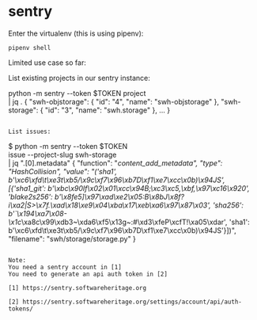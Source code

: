 sentry
=======

Enter the virtualenv (this is using pipenv):
```
pipenv shell
```

Limited use case so far:

List existing projects in our sentry instance:

python -m sentry --token $TOKEN project \
  | jq .
{
  "swh-objstorage": {
    "id": "4",
    "name": "swh-objstorage"
  },
  "swh-storage": {
    "id": "3",
    "name": "swh.storage"
  },
  ...
}
```

List issues:
```
$ python -m sentry --token $TOKEN \
    issue --project-slug swh-storage \
    | jq ".[0].metadata"
{
  "function": "_content_add_metadata",
  "type": "HashCollision",
  "value": "('sha1', b'\\xc6\\xfd\\t\\xe3t\\xb5/\\x9c\\xf7\\x96\\xb7D\\xf1\\xe7\\xcc\\x0b)\\x94JS', [{'sha1_git': b'\\xbc\\x90If\\x02\\x01\\xcc\\x94B;\\xc3\\xc5,\\xbf,\\x97\\xc16\\x920', 'blake2s256': b'\\x8fe5]\\x97\\xad\\xe2\\x05:B\\x8bJ\\x8f?i\\xa2|S>\\x7f.\\xad\\x18\\xe9\\x04\\xba\\x17\\xeb\\xa6\\x97\\x87\\x03', 'sha256': b'`\\x194\\xa7\\x08-\\x1c_\\xa8c\\x99\\xdb3~\\xda6\\xf5\\x13g~:#\\xd3\\xfeP\\xcfT!\\xa05\\xdar', 'sha1': b'\\xc6\\xfd\\t\\xe3t\\xb5/\\x9c\\xf7\\x96\\xb7D\\xf1\\xe7\\xcc\\x0b)\\x94JS'}])",
  "filename": "swh/storage/storage.py"
}
```

Note:
You need a sentry account in [1]
You need to generate an api auth token in [2]

[1] https://sentry.softwareheritage.org

[2] https://sentry.softwareheritage.org/settings/account/api/auth-tokens/
